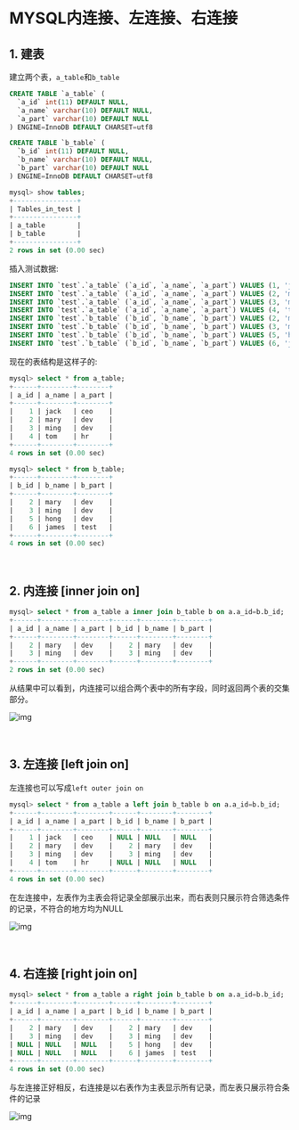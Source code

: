 # **MYSQL内连接、左连接、右连接**

## **1. 建表**

建立两个表，`a_table`和`b_table`

```sql
CREATE TABLE `a_table` (
  `a_id` int(11) DEFAULT NULL,
  `a_name` varchar(10) DEFAULT NULL,
  `a_part` varchar(10) DEFAULT NULL
) ENGINE=InnoDB DEFAULT CHARSET=utf8

CREATE TABLE `b_table` (
  `b_id` int(11) DEFAULT NULL,
  `b_name` varchar(10) DEFAULT NULL,
  `b_part` varchar(10) DEFAULT NULL
) ENGINE=InnoDB DEFAULT CHARSET=utf8
```

```sql
mysql> show tables;
+----------------+
| Tables_in_test |
+----------------+
| a_table        |
| b_table        |
+----------------+
2 rows in set (0.00 sec)
```

插入测试数据:

```sql
INSERT INTO `test`.`a_table` (`a_id`, `a_name`, `a_part`) VALUES (1, 'jack', 'ceo');
INSERT INTO `test`.`a_table` (`a_id`, `a_name`, `a_part`) VALUES (2, 'mary', 'dev');
INSERT INTO `test`.`a_table` (`a_id`, `a_name`, `a_part`) VALUES (3, 'ming', 'dev');
INSERT INTO `test`.`a_table` (`a_id`, `a_name`, `a_part`) VALUES (4, 'tom', 'hr');
INSERT INTO `test`.`b_table` (`b_id`, `b_name`, `b_part`) VALUES (2, 'mary', 'dev');
INSERT INTO `test`.`b_table` (`b_id`, `b_name`, `b_part`) VALUES (3, 'ming', 'dev');
INSERT INTO `test`.`b_table` (`b_id`, `b_name`, `b_part`) VALUES (5, 'hong', 'dev');
INSERT INTO `test`.`b_table` (`b_id`, `b_name`, `b_part`) VALUES (6, 'james', 'test');
```

现在的表结构是这样子的:

```sql
mysql> select * from a_table;
+------+--------+--------+
| a_id | a_name | a_part |
+------+--------+--------+
|    1 | jack   | ceo    |
|    2 | mary   | dev    |
|    3 | ming   | dev    |
|    4 | tom    | hr     |
+------+--------+--------+
4 rows in set (0.00 sec)
```

```sql
mysql> select * from b_table;
+------+--------+--------+
| b_id | b_name | b_part |
+------+--------+--------+
|    2 | mary   | dev    |
|    3 | ming   | dev    |
|    5 | hong   | dev    |
|    6 | james  | test   |
+------+--------+--------+
4 rows in set (0.00 sec)
```

<br>

## **2. 内连接 [inner join on]**

```sql
mysql> select * from a_table a inner join b_table b on a.a_id=b.b_id;
+------+--------+--------+------+--------+--------+
| a_id | a_name | a_part | b_id | b_name | b_part |
+------+--------+--------+------+--------+--------+
|    2 | mary   | dev    |    2 | mary   | dev    |
|    3 | ming   | dev    |    3 | ming   | dev    |
+------+--------+--------+------+--------+--------+
2 rows in set (0.00 sec)
```

从结果中可以看到，内连接可以组合两个表中的所有字段，同时返回两个表的交集部分。

![img](https://img-blog.csdn.net/20171209135846780?watermark/2/text/aHR0cDovL2Jsb2cuY3Nkbi5uZXQvcGxnMTc=/font/5a6L5L2T/fontsize/400/fill/I0JBQkFCMA==/dissolve/70/gravity/SouthEast)

<br>

## **3. 左连接 [left join on]**

左连接也可以写成`left outer join on`

```sql
mysql> select * from a_table a left join b_table b on a.a_id=b.b_id;
+------+--------+--------+------+--------+--------+
| a_id | a_name | a_part | b_id | b_name | b_part |
+------+--------+--------+------+--------+--------+
|    1 | jack   | ceo    | NULL | NULL   | NULL   |
|    2 | mary   | dev    |    2 | mary   | dev    |
|    3 | ming   | dev    |    3 | ming   | dev    |
|    4 | tom    | hr     | NULL | NULL   | NULL   |
+------+--------+--------+------+--------+--------+
4 rows in set (0.00 sec)
```

在左连接中，左表作为主表会将记录全部展示出来，而右表则只展示符合筛选条件的记录，不符合的地方均为NULL

![img](https://img-blog.csdn.net/20171209142610819?watermark/2/text/aHR0cDovL2Jsb2cuY3Nkbi5uZXQvcGxnMTc=/font/5a6L5L2T/fontsize/400/fill/I0JBQkFCMA==/dissolve/70/gravity/SouthEast)

<br>

## **4. 右连接 [right join on]**

```sql
mysql> select * from a_table a right join b_table b on a.a_id=b.b_id;
+------+--------+--------+------+--------+--------+
| a_id | a_name | a_part | b_id | b_name | b_part |
+------+--------+--------+------+--------+--------+
|    2 | mary   | dev    |    2 | mary   | dev    |
|    3 | ming   | dev    |    3 | ming   | dev    |
| NULL | NULL   | NULL   |    5 | hong   | dev    |
| NULL | NULL   | NULL   |    6 | james  | test   |
+------+--------+--------+------+--------+--------+
4 rows in set (0.00 sec)
```

与左连接正好相反，右连接是以右表作为主表显示所有记录，而左表只展示符合条件的记录

![img](https://img-blog.csdn.net/20171209144056668?watermark/2/text/aHR0cDovL2Jsb2cuY3Nkbi5uZXQvcGxnMTc=/font/5a6L5L2T/fontsize/400/fill/I0JBQkFCMA==/dissolve/70/gravity/SouthEast)

<br>